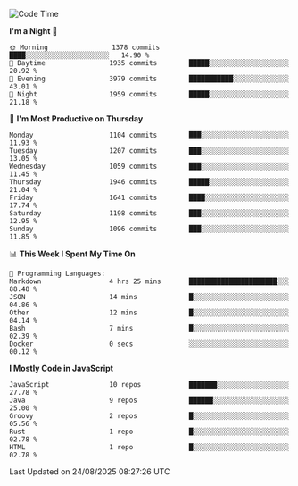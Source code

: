 <!--START_SECTION:waka-->
![Code Time](http://img.shields.io/badge/Code%20Time-1%2C358%20hrs%2059%20mins-blue)

**I'm a Night 🦉** 

```text
🌞 Morning                1378 commits        ████░░░░░░░░░░░░░░░░░░░░░   14.90 % 
🌆 Daytime                1935 commits        █████░░░░░░░░░░░░░░░░░░░░   20.92 % 
🌃 Evening                3979 commits        ███████████░░░░░░░░░░░░░░   43.01 % 
🌙 Night                  1959 commits        █████░░░░░░░░░░░░░░░░░░░░   21.18 % 
```
📅 **I'm Most Productive on Thursday** 

```text
Monday                   1104 commits        ███░░░░░░░░░░░░░░░░░░░░░░   11.93 % 
Tuesday                  1207 commits        ███░░░░░░░░░░░░░░░░░░░░░░   13.05 % 
Wednesday                1059 commits        ███░░░░░░░░░░░░░░░░░░░░░░   11.45 % 
Thursday                 1946 commits        █████░░░░░░░░░░░░░░░░░░░░   21.04 % 
Friday                   1641 commits        ████░░░░░░░░░░░░░░░░░░░░░   17.74 % 
Saturday                 1198 commits        ███░░░░░░░░░░░░░░░░░░░░░░   12.95 % 
Sunday                   1096 commits        ███░░░░░░░░░░░░░░░░░░░░░░   11.85 % 
```


📊 **This Week I Spent My Time On** 

```text
💬 Programming Languages: 
Markdown                 4 hrs 25 mins       ██████████████████████░░░   88.48 % 
JSON                     14 mins             █░░░░░░░░░░░░░░░░░░░░░░░░   04.86 % 
Other                    12 mins             █░░░░░░░░░░░░░░░░░░░░░░░░   04.14 % 
Bash                     7 mins              █░░░░░░░░░░░░░░░░░░░░░░░░   02.39 % 
Docker                   0 secs              ░░░░░░░░░░░░░░░░░░░░░░░░░   00.12 % 
```

**I Mostly Code in JavaScript** 

```text
JavaScript               10 repos            ███████░░░░░░░░░░░░░░░░░░   27.78 % 
Java                     9 repos             ██████░░░░░░░░░░░░░░░░░░░   25.00 % 
Groovy                   2 repos             █░░░░░░░░░░░░░░░░░░░░░░░░   05.56 % 
Rust                     1 repo              █░░░░░░░░░░░░░░░░░░░░░░░░   02.78 % 
HTML                     1 repo              █░░░░░░░░░░░░░░░░░░░░░░░░   02.78 % 
```




 Last Updated on 24/08/2025 08:27:26 UTC
<!--END_SECTION:waka-->
